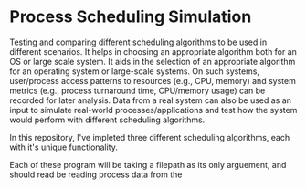 # Process Scheduling Simulation

Testing and comparing different scheduling algorithms to be used in different scenarios. It helps in choosing an appropriate algorithm both for an OS or
large scale system. It aids in the selection of an appropriate algorithm for an operating system or large-scale systems. On such systems, user/process 
access patterns to resources (e.g., CPU, memory) and system metrics (e.g., process turnaround time, CPU/memory usage) can be recorded for later analysis.
Data from a real system can also be used as an input to simulate real-world processes/applications and test how the system would perform with different 
scheduling algorithms. 

In this repository, I've impleted three different scheduling algorithms, each with it's unique functionality.  

Each of these program will be taking a filepath as its only arguement, and should read be reading process data from the 
